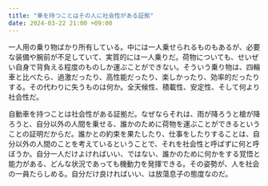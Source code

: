 ```yaml
---
title: "車を持つことはその人に社会性がある証拠"
date: 2024-03-22 21:00 +09:00
---
```


一人用の乗り物ばかり所有している。中には一人乗せられるものもあるが、必要な装備や腕前が不足していて、実質的には一人乗りだ。荷物についても、せいぜい自身で背負える程度のものしか運ぶことができない。そういう乗り物は、四輪車と比べたら、過激だったり、高性能だったり、楽しかったり、効率的だったりする。その代わりに失うものは何か。全天候性、積載性、安定性、そして何より社会性だ。

自動車を持つことは社会性がある証拠だ。なぜならそれは、雨が降ろうと槍が降ろうと、自分以外の人間を乗せる、誰かのために荷物を運ぶことができるということの証明だからだ。誰かとの約束を果たしたり、仕事をしたりすることは、自分以外の人間のことを考えているということで、それを社会性と呼ばずに何と呼ぼうか。自分一人だけよければいい、ではない、誰かのために何かをする覚悟と能力がある、どんな状況であっても機動力を発揮できる。その姿勢が、人を社会の一員たらしめる。自分だけ良ければいい、は放蕩息子の態度なのだ。
